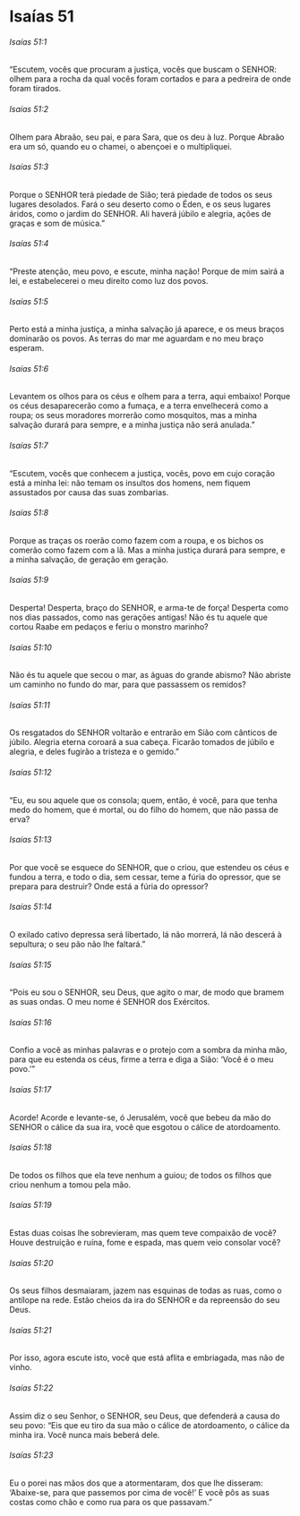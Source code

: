 # Isaías 51

###### Isaías 51:1

“Escutem, vocês que procuram a justiça, vocês que buscam o SENHOR: olhem para a rocha da qual vocês foram cortados e para a pedreira de onde foram tirados.

###### Isaías 51:2

Olhem para Abraão, seu pai, e para Sara, que os deu à luz. Porque Abraão era um só, quando eu o chamei, o abençoei e o multipliquei.

###### Isaías 51:3

Porque o SENHOR terá piedade de Sião; terá piedade de todos os seus lugares desolados. Fará o seu deserto como o Éden, e os seus lugares áridos, como o jardim do SENHOR. Ali haverá júbilo e alegria, ações de graças e som de música.”

###### Isaías 51:4

“Preste atenção, meu povo, e escute, minha nação! Porque de mim sairá a lei, e estabelecerei o meu direito como luz dos povos.

###### Isaías 51:5

Perto está a minha justiça, a minha salvação já aparece, e os meus braços dominarão os povos. As terras do mar me aguardam e no meu braço esperam.

###### Isaías 51:6

Levantem os olhos para os céus e olhem para a terra, aqui embaixo! Porque os céus desaparecerão como a fumaça, e a terra envelhecerá como a roupa; os seus moradores morrerão como mosquitos, mas a minha salvação durará para sempre, e a minha justiça não será anulada.”

###### Isaías 51:7

“Escutem, vocês que conhecem a justiça, vocês, povo em cujo coração está a minha lei: não temam os insultos dos homens, nem fiquem assustados por causa das suas zombarias.

###### Isaías 51:8

Porque as traças os roerão como fazem com a roupa, e os bichos os comerão como fazem com a lã. Mas a minha justiça durará para sempre, e a minha salvação, de geração em geração.

###### Isaías 51:9

Desperta! Desperta, braço do SENHOR, e arma-te de força! Desperta como nos dias passados, como nas gerações antigas! Não és tu aquele que cortou Raabe em pedaços e feriu o monstro marinho?

###### Isaías 51:10

Não és tu aquele que secou o mar, as águas do grande abismo? Não abriste um caminho no fundo do mar, para que passassem os remidos?

###### Isaías 51:11

Os resgatados do SENHOR voltarão e entrarão em Sião com cânticos de júbilo. Alegria eterna coroará a sua cabeça. Ficarão tomados de júbilo e alegria, e deles fugirão a tristeza e o gemido.”

###### Isaías 51:12

“Eu, eu sou aquele que os consola; quem, então, é você, para que tenha medo do homem, que é mortal, ou do filho do homem, que não passa de erva?

###### Isaías 51:13

Por que você se esquece do SENHOR, que o criou, que estendeu os céus e fundou a terra, e todo o dia, sem cessar, teme a fúria do opressor, que se prepara para destruir? Onde está a fúria do opressor?

###### Isaías 51:14

O exilado cativo depressa será libertado, lá não morrerá, lá não descerá à sepultura; o seu pão não lhe faltará.”

###### Isaías 51:15

“Pois eu sou o SENHOR, seu Deus, que agito o mar, de modo que bramem as suas ondas. O meu nome é SENHOR dos Exércitos.

###### Isaías 51:16

Confio a você as minhas palavras e o protejo com a sombra da minha mão, para que eu estenda os céus, firme a terra e diga a Sião: ‘Você é o meu povo.’”

###### Isaías 51:17

Acorde! Acorde e levante-se, ó Jerusalém, você que bebeu da mão do SENHOR o cálice da sua ira, você que esgotou o cálice de atordoamento.

###### Isaías 51:18

De todos os filhos que ela teve nenhum a guiou; de todos os filhos que criou nenhum a tomou pela mão.

###### Isaías 51:19

Estas duas coisas lhe sobrevieram, mas quem teve compaixão de você? Houve destruição e ruína, fome e espada, mas quem veio consolar você?

###### Isaías 51:20

Os seus filhos desmaiaram, jazem nas esquinas de todas as ruas, como o antílope na rede. Estão cheios da ira do SENHOR e da repreensão do seu Deus.

###### Isaías 51:21

Por isso, agora escute isto, você que está aflita e embriagada, mas não de vinho.

###### Isaías 51:22

Assim diz o seu Senhor, o SENHOR, seu Deus, que defenderá a causa do seu povo: “Eis que eu tiro da sua mão o cálice de atordoamento, o cálice da minha ira. Você nunca mais beberá dele.

###### Isaías 51:23

Eu o porei nas mãos dos que a atormentaram, dos que lhe disseram: ‘Abaixe-se, para que passemos por cima de você!’ E você pôs as suas costas como chão e como rua para os que passavam.”

